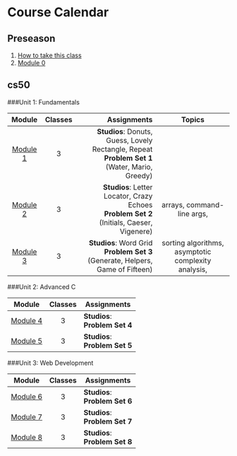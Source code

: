 # Course Calendar

## Preseason
1. [How to take this class](../how-to-take-this-class)
2. [Module 0](./module0)

## cs50

###Unit 1: Fundamentals

Module | Classes | Assignments| Topics
:-------:|:---------:|------------:|:-------:
[Module 1](./cs50/unit1-fundamentals/module1) | 3 | **Studios**: Donuts, Guess, Lovely Rectangle, Repeat <br>**Problem Set 1** (Water, Mario, Greedy)| 
[Module 2](./cs50/unit1-fundamentals/module2)| 3 | **Studios**: Letter Locator, Crazy Echoes <br>**Problem Set 2** (Initials, Caeser, Vigenere) | arrays, command-line args, 
[Module 3](./cs50/unit1-fundamentals/module3)| 3 | **Studios**: Word Grid <br>**Problem Set 3** (Generate, Helpers, Game of Fifteen)| sorting algorithms, asymptotic complexity analysis, 


###Unit 2: Advanced C

Module | Classes | Assignments|
:-------:|:---------:|------------|
[Module 4](./cs50/unit2-advanced-c/module4) | 3 | **Studios**: <br>**Problem Set 4** |
[Module 5](./cs50/unit2-advanced-c/module5)| 3 | **Studios**: <br>**Problem Set 5** |

###Unit 3: Web Development

Module | Classes | Assignments|
:-------:|:---------:|------------|
[Module 6](./cs50/unit3-web/module6)| 3 | **Studios**: <br>**Problem Set 6** | internet protocols, html, how servers work
[Module 7](./cs50/unit3-web/module7)| 3 | **Studios**: <br>**Problem Set 7** | PHP SQL
[Module 8](./cs50/unit3-web/module8)| 3 | **Studios**: <br>**Problem Set 8** | Javscript, APIs


